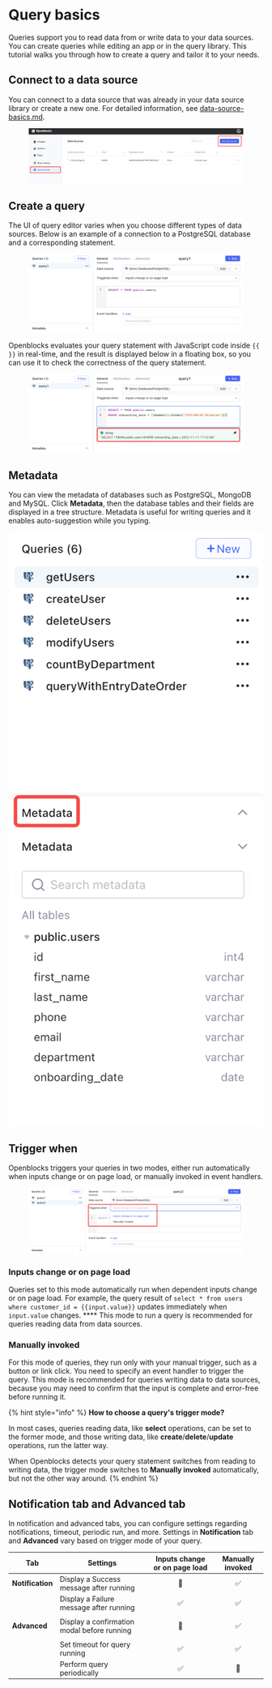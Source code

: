 # Query basics

Queries support you to read data from or write data to your data sources. You can create queries while editing an app or in the query library. This tutorial walks you through how to create a query and tailor it to your needs.

## Connect to a data source

You can connect to a data source that was already in your data source library or create a new one. For detailed information, see [data-source-basics.md](../data-sources/data-source-basics.md "mention").

<figure><img src="../.gitbook/assets/image (12) (1).png" alt=""><figcaption></figcaption></figure>

## Create a query

The UI of query editor varies when you choose different types of data sources. Below is an example of a connection to a PostgreSQL database and a corresponding statement.

<figure><img src="../.gitbook/assets/image (15).png" alt=""><figcaption></figcaption></figure>

Openblocks evaluates your query statement with JavaScript code inside `{{ }}` in real-time, and the result is displayed below in a floating box, so you can use it to check the correctness of the query statement.

<figure><img src="../.gitbook/assets/image (36) (1).png" alt=""><figcaption></figcaption></figure>

## Metadata

You can view the metadata of databases such as PostgreSQL, MongoDB and MySQL. Click **Metadata**, then the database tables and their fields are displayed in a tree structure. Metadata is useful for writing queries and it enables auto-suggestion while you typing.

![](<../.gitbook/assets/image (23).png>)![](<../.gitbook/assets/image (26) (1).png>)

## Trigger when

Openblocks triggers your queries in two modes, either run automatically when inputs change or on page load, or manually invoked in event handlers.

<figure><img src="../.gitbook/assets/image (34).png" alt=""><figcaption></figcaption></figure>

### Inputs change or on page load

Queries set to this mode automatically run when dependent inputs change or on page load. For example, the query result of `select * from users where customer_id = {{input.value}}` updates immediately when `input.value` changes. **** This mode to run a query is recommended for queries reading data from data sources.

### Manually invoked

For this mode of queries, they run only with your manual trigger, such as a button or link click. You need to specify an event handler to trigger the query. This mode is recommended for queries writing data to data sources, because you may need to confirm that the input is complete and error-free before running it.

{% hint style="info" %}
**How to choose a query's trigger mode?**

In most cases, queries reading data, like **select** operations, can be set to the former mode, and those writing data, like **create**/**delete**/**update** operations, run the latter way.

When Openblocks detects your query statement switches from reading to writing data, the trigger mode switches to **Manually invoked** automatically, but not the other way around.
{% endhint %}

## Notification tab and Advanced tab

In notification and advanced tabs, you can configure settings regarding notifications, timeout, periodic run, and more. Settings in **Notification** tab and **Advanced** vary based on trigger mode of your query.

| Tab              | Settings                                    | Inputs change or on page load | Manually invoked |
| ---------------- | ------------------------------------------- | :---------------------------: | :--------------: |
| **Notification** | Display a Success message after running     |               🚫              |         ✅        |
|                  | Display a Failure message after running     |               ✅               |         ✅        |
| **Advanced**     | Display a confirmation modal before running |         <p>🚫<br></p>         |         ✅        |
|                  | Set timeout for query running               |               ✅               |         ✅        |
|                  | Perform query periodically                  |               ✅               |        🚫        |
